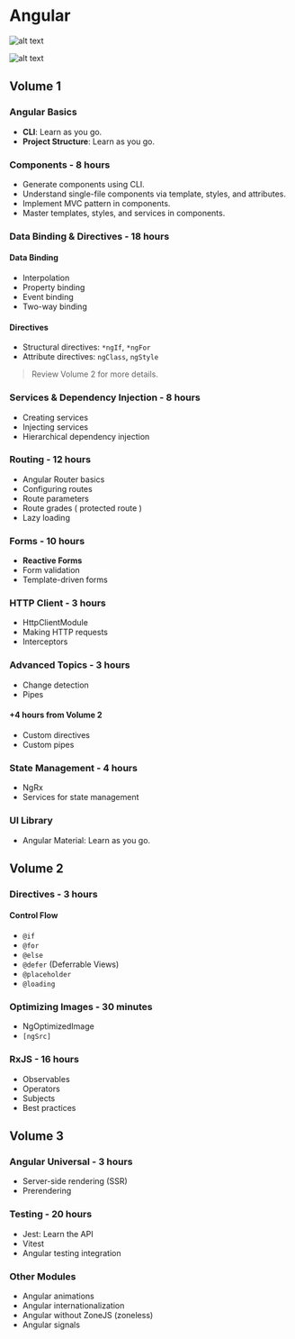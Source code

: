 # Angular

![alt text](Angular.png)

![alt text](roadmap.jpg)

## Volume 1

### Angular Basics

- **CLI**: Learn as you go.
- **Project Structure**: Learn as you go.

### Components - 8 hours

- Generate components using CLI.
- Understand single-file components via template, styles, and attributes.
- Implement MVC pattern in components.
- Master templates, styles, and services in components.

### Data Binding & Directives - 18 hours

#### Data Binding

- Interpolation
- Property binding
- Event binding
- Two-way binding

#### Directives

- Structural directives: `*ngIf`, `*ngFor`
- Attribute directives: `ngClass`, `ngStyle`

> Review Volume 2 for more details.

### Services & Dependency Injection - 8 hours

- Creating services
- Injecting services
- Hierarchical dependency injection

### Routing - 12 hours

- Angular Router basics
- Configuring routes
- Route parameters
- Route grades ( protected route )
- Lazy loading

### Forms - 10 hours

- **Reactive Forms**
- Form validation
- Template-driven forms

### HTTP Client - 3 hours

- HttpClientModule
- Making HTTP requests
- Interceptors

### Advanced Topics - 3 hours

- Change detection
- Pipes

#### +4 hours from Volume 2

- Custom directives
- Custom pipes

### State Management - 4 hours

- NgRx
- Services for state management

### UI Library

- Angular Material: Learn as you go.

## Volume 2

### Directives - 3 hours

#### Control Flow

- `@if`
- `@for`
- `@else`
- `@defer` (Deferrable Views)
- `@placeholder`
- `@loading`

### Optimizing Images - 30 minutes

- NgOptimizedImage
- `[ngSrc]`

### RxJS - 16 hours

- Observables
- Operators
- Subjects
- Best practices

## Volume 3

### Angular Universal - 3 hours

- Server-side rendering (SSR)
- Prerendering

### Testing - 20 hours

- Jest: Learn the API
- Vitest
- Angular testing integration

### Other Modules

- Angular animations
- Angular internationalization
- Angular without ZoneJS (zoneless)
- Angular signals
